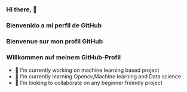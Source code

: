 ### Hi there, 👋
### Bienvenido a mi perfil de GitHub
### Bienvenue sur mon profil GitHub
### Willkommen auf meinem GitHub-Profil
<!--
**obaidul-cs-20222/obaidul-cs-20222** is a ✨ _special_ ✨ repository because its `README.md` (this file) appears on your GitHub profile.

Here are some ideas to get you started:
-->
- 🔭 I’m currently working on machine learning based project
- 🌱 I’m currently learning Opencv,Machine learning and Data science
- 👯 I’m looking to collaborate on any beginner freindly project 
<!--- 🤔 I’m looking for help with ...
- 💬 Ask me about ...
- 📫 How to reach me: ...
- 😄 Pronouns: ...
- ⚡ Fun fact: ... -->

